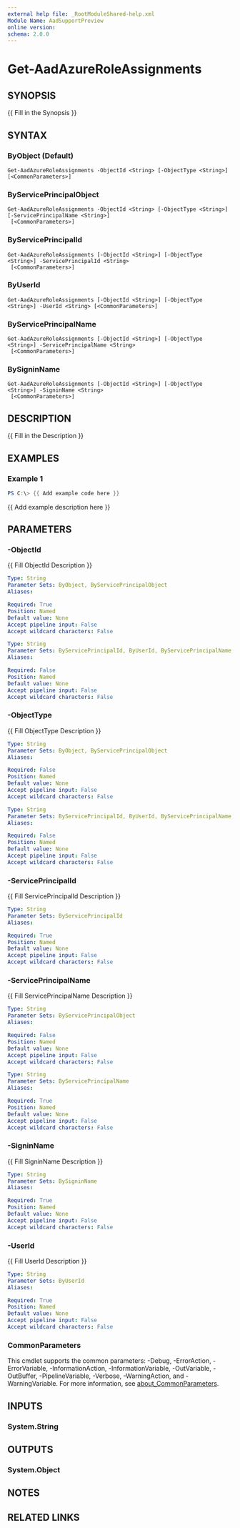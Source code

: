 ```yaml
---
external help file: _RootModuleShared-help.xml
Module Name: AadSupportPreview
online version:
schema: 2.0.0
---
```


# Get-AadAzureRoleAssignments

## SYNOPSIS
{{ Fill in the Synopsis }}

## SYNTAX

### ByObject (Default)
```
Get-AadAzureRoleAssignments -ObjectId <String> [-ObjectType <String>] [<CommonParameters>]
```

### ByServicePrincipalObject
```
Get-AadAzureRoleAssignments -ObjectId <String> [-ObjectType <String>] [-ServicePrincipalName <String>]
 [<CommonParameters>]
```

### ByServicePrincipalId
```
Get-AadAzureRoleAssignments [-ObjectId <String>] [-ObjectType <String>] -ServicePrincipalId <String>
 [<CommonParameters>]
```

### ByUserId
```
Get-AadAzureRoleAssignments [-ObjectId <String>] [-ObjectType <String>] -UserId <String> [<CommonParameters>]
```

### ByServicePrincipalName
```
Get-AadAzureRoleAssignments [-ObjectId <String>] [-ObjectType <String>] -ServicePrincipalName <String>
 [<CommonParameters>]
```

### BySigninName
```
Get-AadAzureRoleAssignments [-ObjectId <String>] [-ObjectType <String>] -SigninName <String>
 [<CommonParameters>]
```

## DESCRIPTION
{{ Fill in the Description }}

## EXAMPLES

### Example 1
```powershell
PS C:\> {{ Add example code here }}
```

{{ Add example description here }}

## PARAMETERS

### -ObjectId
{{ Fill ObjectId Description }}

```yaml
Type: String
Parameter Sets: ByObject, ByServicePrincipalObject
Aliases:

Required: True
Position: Named
Default value: None
Accept pipeline input: False
Accept wildcard characters: False
```

```yaml
Type: String
Parameter Sets: ByServicePrincipalId, ByUserId, ByServicePrincipalName, BySigninName
Aliases:

Required: False
Position: Named
Default value: None
Accept pipeline input: False
Accept wildcard characters: False
```

### -ObjectType
{{ Fill ObjectType Description }}

```yaml
Type: String
Parameter Sets: ByObject, ByServicePrincipalObject
Aliases:

Required: False
Position: Named
Default value: None
Accept pipeline input: False
Accept wildcard characters: False
```

```yaml
Type: String
Parameter Sets: ByServicePrincipalId, ByUserId, ByServicePrincipalName, BySigninName
Aliases:

Required: False
Position: Named
Default value: None
Accept pipeline input: False
Accept wildcard characters: False
```

### -ServicePrincipalId
{{ Fill ServicePrincipalId Description }}

```yaml
Type: String
Parameter Sets: ByServicePrincipalId
Aliases:

Required: True
Position: Named
Default value: None
Accept pipeline input: False
Accept wildcard characters: False
```

### -ServicePrincipalName
{{ Fill ServicePrincipalName Description }}

```yaml
Type: String
Parameter Sets: ByServicePrincipalObject
Aliases:

Required: False
Position: Named
Default value: None
Accept pipeline input: False
Accept wildcard characters: False
```

```yaml
Type: String
Parameter Sets: ByServicePrincipalName
Aliases:

Required: True
Position: Named
Default value: None
Accept pipeline input: False
Accept wildcard characters: False
```

### -SigninName
{{ Fill SigninName Description }}

```yaml
Type: String
Parameter Sets: BySigninName
Aliases:

Required: True
Position: Named
Default value: None
Accept pipeline input: False
Accept wildcard characters: False
```

### -UserId
{{ Fill UserId Description }}

```yaml
Type: String
Parameter Sets: ByUserId
Aliases:

Required: True
Position: Named
Default value: None
Accept pipeline input: False
Accept wildcard characters: False
```

### CommonParameters
This cmdlet supports the common parameters: -Debug, -ErrorAction, -ErrorVariable, -InformationAction, -InformationVariable, -OutVariable, -OutBuffer, -PipelineVariable, -Verbose, -WarningAction, and -WarningVariable. For more information, see [about_CommonParameters](http://go.microsoft.com/fwlink/?LinkID=113216).

## INPUTS

### System.String

## OUTPUTS

### System.Object
## NOTES

## RELATED LINKS
